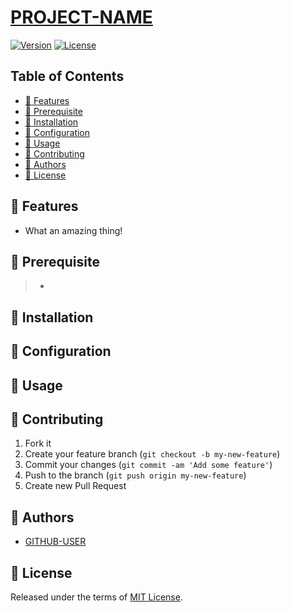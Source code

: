 # [PROJECT-NAME](https://github.com/GITHUB-USER/PROJECT-NAME)

[![Version][versvg]][ver] [![License][licsvg]][lic]

[versvg]: https://img.shields.io/badge/version-v0.1.0-lightgrey.svg
[ver]: https://img.shields.io/badge/version-v0.1.0-lightgrey.svg
[licsvg]: https://img.shields.io/badge/license-MIT-green.svg
[lic]: https://github.com/GITHUB-USER/PROJECT-NAME/blob/master/LICENSE

## Table of Contents

+ [:art: Features](#art-features)
+ [:straight_ruler: Prerequisite](#straight_ruler-prerequisite)
+ [:rocket: Installation](#rocket-installation)
+ [:memo: Configuration](#memo-configuration)
+ [:notebook: Usage](#notebook-usage)
+ [:hibiscus: Contributing](#hibiscus-contributing)
+ [:boy: Authors](#boy-authors)
+ [:scroll: License](#scroll-license)

## :art: Features

+ What an amazing thing!

## :straight_ruler: Prerequisite

> +

## :rocket: Installation

## :memo: Configuration

## :notebook: Usage

## :hibiscus: Contributing

1. Fork it
2. Create your feature branch (`git checkout -b my-new-feature`)
3. Commit your changes (`git commit -am 'Add some feature'`)
4. Push to the branch (`git push origin my-new-feature`)
5. Create new Pull Request

## :boy: Authors

+ [GITHUB-USER](https://github.com/GITHUB-USER)

## :scroll: License

Released under the terms of [MIT License](https://opensource.org/licenses/MIT).
